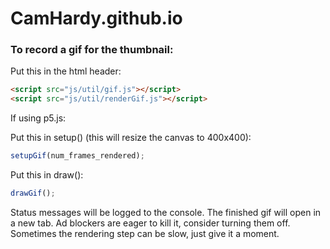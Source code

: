 # CamHardy.github.io

### To record a gif for the thumbnail:

Put this in the html header:

```html
<script src="js/util/gif.js"></script>
<script src="js/util/renderGif.js"></script>
```

If using p5.js:

Put this in setup() (this will resize the canvas to 400x400):

```javascript
setupGif(num_frames_rendered);
```

Put this in draw():

```javascript
drawGif();
```

Status messages will be logged to the console. The finished gif will open in a new tab. Ad blockers are eager to kill it, consider turning them off. Sometimes the rendering step can be slow, just give it a moment.

<!-- TODO: add instructions for three.js and phaser.js -->